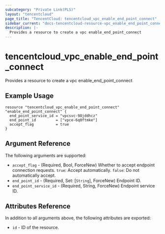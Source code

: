 ```yaml
---
subcategory: "Private Link(PLS)"
layout: "tencentcloud"
page_title: "TencentCloud: tencentcloud_vpc_enable_end_point_connect"
sidebar_current: "docs-tencentcloud-resource-vpc_enable_end_point_connect"
description: |-
  Provides a resource to create a vpc enable_end_point_connect
---
```


# tencentcloud_vpc_enable_end_point_connect

Provides a resource to create a vpc enable_end_point_connect

## Example Usage

```hcl
resource "tencentcloud_vpc_enable_end_point_connect" "enable_end_point_connect" {
  end_point_service_id = "vpcsvc-98jddhcz"
  end_point_id         = ["vpce-6q0ftmke"]
  accept_flag          = true
}
```

## Argument Reference

The following arguments are supported:

* `accept_flag` - (Required, Bool, ForceNew) Whether to accept endpoint connection requests. `true`: Accept automatically. `false`: Do not automatically accept.
* `end_point_id` - (Required, Set: [`String`], ForceNew) Endpoint ID.
* `end_point_service_id` - (Required, String, ForceNew) Endpoint service ID.

## Attributes Reference

In addition to all arguments above, the following attributes are exported:

* `id` - ID of the resource.




